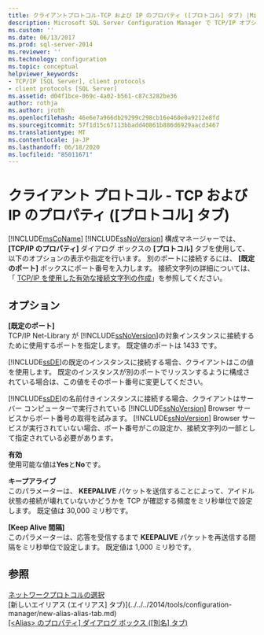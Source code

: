 ```yaml
---
title: クライアントプロトコル-TCP および IP のプロパティ ([プロトコル] タブ) |Microsoft Docs
description: Microsoft SQL Server Configuration Manager で TCP/IP オプションを指定する方法 (キープアライブパラメーターや既定のポート番号など) について説明します。
ms.custom: ''
ms.date: 06/13/2017
ms.prod: sql-server-2014
ms.reviewer: ''
ms.technology: configuration
ms.topic: conceptual
helpviewer_keywords:
- TCP/IP [SQL Server], client protocols
- client protocols [SQL Server]
ms.assetid: d04f1bce-069c-4a02-b561-c87c3282be36
author: rothja
ms.author: jroth
ms.openlocfilehash: 46e6e7a966db29299c298cb16e460e0a9212e8fd
ms.sourcegitcommit: 57f1d15c67113bbadd40861b886d6929aacd3467
ms.translationtype: MT
ms.contentlocale: ja-JP
ms.lasthandoff: 06/18/2020
ms.locfileid: "85011671"
---
```

# <a name="client-protocols---tcp-and-ip-properties-protocol-tab"></a>クライアント プロトコル - TCP および IP のプロパティ ([プロトコル] タブ)
  [!INCLUDE[msCoName](../../includes/msconame-md.md)] [!INCLUDE[ssNoVersion](../../includes/ssnoversion-md.md)] 構成マネージャーでは、**[TCP/IP のプロパティ]** ダイアログ ボックスの **[プロトコル]** タブを使用して、以下のオプションの表示や指定を行います。 別のポートに接続するには、 **[既定のポート]** ボックスにポート番号を入力します。 接続文字列の詳細については、「 [TCP/IP を使用した有効な接続文字列の作成](../../../2014/tools/configuration-manager/creating-a-valid-connection-string-using-tcp-ip.md)」を参照してください。  
  
## <a name="options"></a>オプション  
 **[既定のポート]**  
 TCP/IP Net-Library が [!INCLUDE[ssNoVersion](../../includes/ssnoversion-md.md)]の対象インスタンスに接続するために使用するポートを指定します。 既定値のポートは 1433 です。  
  
 [!INCLUDE[ssDE](../../includes/ssde-md.md)]の既定のインスタンスに接続する場合、クライアントはこの値を使用します。 既定のインスタンスが別のポートでリッスンするように構成されている場合は、この値をそのポート番号に変更してください。  
  
 [!INCLUDE[ssDE](../../includes/ssde-md.md)]の名前付きインスタンスに接続する場合、クライアントはサーバー コンピューターで実行されている [!INCLUDE[ssNoVersion](../../includes/ssnoversion-md.md)] Browser サービスからポート番号の取得を試みます。 [!INCLUDE[ssNoVersion](../../includes/ssnoversion-md.md)] Browser サービスが実行されていない場合、ポート番号がこの設定か、接続文字列の一部として指定されている必要があります。  
  
 **有効**  
 使用可能な値は**Yes**と**No**です。  
  
 **キープアライブ**  
 このパラメーターは、 **KEEPALIVE** パケットを送信することによって、アイドル状態の接続が壊れていないかどうかを TCP が確認する頻度をミリ秒単位で設定します。 既定値は 30,000 ミリ秒です。  
  
 **[Keep Alive 間隔]**  
 このパラメーターは、応答を受信するまで **KEEPALIVE** パケットを再送信する間隔をミリ秒単位で設定します。 既定値は 1,000 ミリ秒です。  
  
## <a name="see-also"></a>参照  
 [ネットワークプロトコルの選択](../../../2014/tools/configuration-manager/choosing-a-network-protocol.md)   
 [新しいエイリアス &#40;エイリアス] タブ&#41;](../../../2014/tools/configuration-manager/new-alias-alias-tab.md)   
 [[&#60;Alias&#62; のプロパティ] ダイアログ ボックス &#40;[別名] タブ&#41;](../../../2014/tools/configuration-manager/alias-properties-alias-tab.md)  
  
  
